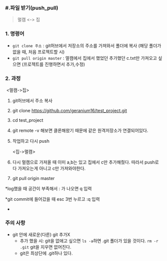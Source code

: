 ### #.파일 받기(push_pull)

> 멀캠 <-> 집

### 1. 명령어

- `git clone 주소` : git허브에서 저장소의 주소를 가져와서 폴더에 복사  (해당 폴더가 없을 때, 처음 프로젝트할 시) 
- `git pull origin master` : 멀캠에서 집에서 했었던 추가했던 c.txt만 가져오고 싶으면 (프로젝트를 진행하면서 추가,수정)

### 2. 과정

​	<멀캠->집>

1. git허브에서 주소 복사

2. git clone https://github.com/geranium16/test_project.git

3. cd test_project

4. git remote -v 해보면 클론해왔기 때문에 같은 원격저장소가 연결되어있다.

5. 작업하고 다시 push

   <집->멀캠>

6. 다시 멀캠으로 가져올 때 이미 a,b는 있고 집에서 c만 추가해줬다. 따라서 push로 다 가져오는게 아니고 c만 가져와야한다.

7. git pull origin master



*log했을 때 공간이 부족해서 : 가 나오면 q 입력

*git commit에 들어갔을 때 esc 3번 누르고 :q 입력

*



### 주의 사항

- git 안에 새로운(다른) git 추가X
  - 추가 했을 시: git을 없애고 싶으면 `ls -a`하면 .git 폴더가 있을 것이다. `rm -r .git` git을 지우면 없어진다.
  - git은 최상단에 .git하나 있다.
  
  
